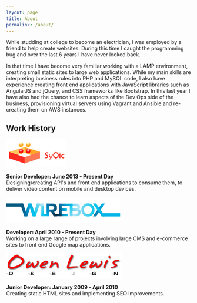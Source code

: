 ```yaml
---
layout: page
title: About
permalink: /about/
---
```


While studding at college to become an electrician, I was employed by a friend to help create websites. During this time I 
caught the programming bug and over the last 6 years I have never looked back.

In that time I have become very familiar working with a LAMP environment, creating small static sites to large web 
applications. While my main skills are interpreting business rules into PHP and MySQL code, I also have experience creating 
front end applications with JavaScript libraries such as AngularJS and jQuery, and CSS frameworks like Bootstrap. In this 
last year I have also had the chance to learn aspects of the Dev Ops side of the business, provisioning virtual servers using 
Vagrant and Ansible and re-creating them on AWS instances.

## Work History
[![SyQic Logo](/images/syqic-logo.jpg)](http://www.syqic.com/)

**Senior Developer: June 2013 - Present Day**  
Designing/creating API's and front end applications to consume them, to deliver video content on mobile and desktop devices.

[![Wirebox Logo](/images/wirebox-logo.jpg)](http://www.wirebox.co.uk/)

**Developer: April 2010 - Present Day**  
Working on a large range of projects involving large CMS and e-commerce sites to front end Google map applications.

[![Owen Leiws Design Logo](/images/owen-lewis-design-logo.jpg)](http://www.owen-lewis.com/)

**Junior Developer: January 2009 - April 2010**  
Creating static HTML sites and implementing SEO improvements.
